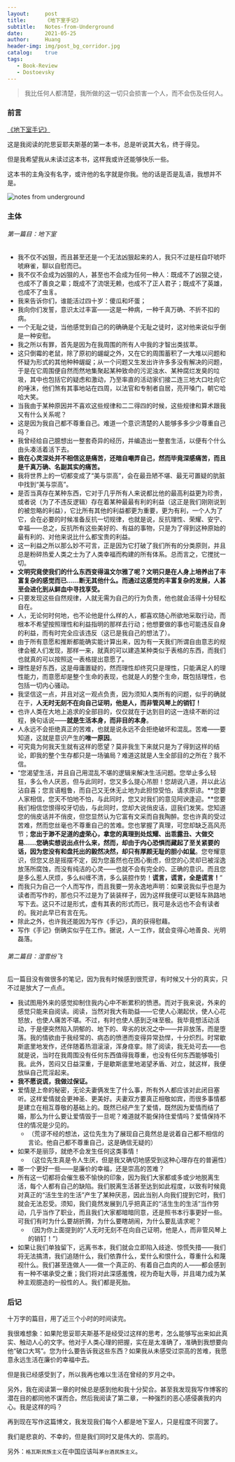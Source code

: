 ```yaml
---
layout:     post
title:      《地下室手记》
subtitle:   Notes-from-Underground
date:       2021-05-25
author:     Huang
header-img: img/post_bg_corridor.jpg
catalog:    true
tags:
   - Book-Review
   - Dostoevsky
---
```


> 我比任何人都清楚，我所做的这一切只会损害一个人，而不会伤及任何人。

### 前言

[《地下室手记》](https://book.douban.com/subject/34990839/)

这是我阅读的陀思妥耶夫斯基的第一本书，总是听说其大名，终于得见。

但是我希望我从未读过这本书，这样我或许还能够快乐一些。

这本书的主角没有名字，或许他的名字就是你我。他的话是否是乱语，我想并不是。

![notes from underground](https://github.com/huang-feiyu/huang-feiyu.github.io/blob/master/img/post_bg_notes_from_underground.jpg?raw=true)

### 主体

###### 第一篇目：地下室

* 我不仅不凶狠，而且甚至还是一个无法凶狠起来的人，我只不过是枉自吓唬吓唬麻雀，聊以自慰而已。
* 我不仅不会成为凶狠的人，甚至也不会成为任何一种人：既成不了凶狠之徒，也成不了善良之辈；既成不了流氓无赖，也成不了正人君子；既成不了英雄，也成不了虫豸。
* 我来告诉你们，谁能活过四十岁：傻瓜和坏蛋；
* 我向你们发誓，意识太过丰富——这是一种病，一种千真万确、不折不扣的病。
* 一个无耻之徒，当他感觉到自己的的确确是个无耻之徒时，这对他来说似乎倒是一种安慰。
* 我之所以有罪，首先是因为在我周围的所有人中我的才智出类拔萃。
* 这只倒霉的老鼠，除了原初的龌龊之外，又在它的周围蓄积了一大堆以问题和怀疑为形式的其他种种龌龊；从一个问题又生发出许许多多没有解决的问题，于是在它周围便自然而然地集聚起某种致命的污泥浊水、某种腐烂发臭的垃圾，其中也包括它的疑虑和激动，乃至率直的活动家们接二连三地大口吐向它的唾沫，他们煞有其事地站在四周，以法官和专制者自居，亮开嗓门，朝它哈哈大笑。
* 当我由于某种原因并不喜欢这些规律和二二得四的时候，这些规律和算术跟我又有什么关系呢？
* 这是因为我自己都不尊重自己。难道一个意识清楚的人能够多多少少尊重自己吗？
* 我曾经给自己臆想出一整套奇异的经历，并编造出一整套生活，以便有个什么由头凑活着活下去。
* **我在心灵深处并不相信这是痛苦，还暗自嘲弄自己，然而毕竟深感痛苦，而且是千真万确、名副其实的痛苦。**
* 我将世界上的一切都变成了“美与崇高”，会在最丑陋不堪、最无可置疑的肮脏中找到“美与崇高”。
* 是否当真存在某种东西，它对于几乎所有人来说都比他的最高利益更为珍贵，或者说（为了不违反逻辑）存在着某种最最有利的利益（这正是我们刚刚说到的被忽略的利益），它比所有其他的利益都更为重要，更为有利，一个人为了它，会在必要的时候准备反抗一切规律，也就是说，反抗理性、荣耀、安宁、幸福——总之，反抗所有这些美好的、有益的事物，只是为了得到这种原始的最有利的、对他来说比什么都宝贵的利益。
* 这一利益之所以那么妙不可言，正是因为它打破了我们所有的分类原则，并且总是粉碎热爱人类之士为了人类幸福而构建的所有体系。总而言之，它搅扰一切。
* **文明究竟使我们的什么东西变得温文尔雅了呢？文明只是在人身上培养出了丰富复杂的感觉而已……断无其他什么。而通过这感觉的丰富复杂的发展，人甚至会进化到从鲜血中寻找享受。**
* 只要发现这些自然规律，人就无需为自己的行为负责，他也就会活得十分轻松自在。
* 人，无论何时何地，也不论他是什么样的人，都喜欢随心所欲地采取行动，而根本不希望按照理性和利益指明的那样去行动；他想要做的事也可能违反自身的利益，而有时完全应该违反（这已是我自己的想法了）。
* 由于所有意愿和推断都能确实能计算出来，因为有一天我们所谓自由意志的规律会被人们发现，那样一来，就真的可以建造某种类似于表格的东西，而我们也就真的可以按照这一表格提出意愿了。
* 理性是好东西，这是毋庸置疑的，然而理性却终究只是理性，只能满足人的理性能力，而意愿却是整个生命的表现，也就是人的整个生命，既包括理性，也包括一切内心骚动。
* 我坚信这一点，并且对这一观点负责，因为须知人类所有的问题，似乎的确就在于，**人无时无刻不在向自己证明，他是人，而非管风琴上的销钉！**
* 也许人类在大地上追求的全部目的，仅仅就在于达到目的这一连续不断的过程，换句话说——**就是生活本身，而非目的本身**。
* 人永远不会拒绝真正的苦难，也就是说永远不会拒绝破坏和混乱。苦难——要知道，这就是意识产生的**唯一原因**。
* 可究竟为何我天生就有这样的愿望？莫非我生下来就只是为了得到这样的结论，即我的整个生存都只是一场骗局？难道这就是人生全部目的之所在？我不信。
* “您渴望生活，并且自己用混乱不堪的逻辑来解决生活问题。您举止多么轻狂，多么令人厌恶，但与此同时，您又多么提心吊胆！您胡说八道，并以此沾沾自喜；您言语粗鲁，而自己又无休无止地为此担惊受怕，请求原谅。**您要人家相信，您天不怕地不怕，与此同时，您又对我们的意见阿谀逢迎。**您要我们相信您恨得咬牙切齿，与此同时，您却大说俏皮话，逗我们发笑。您知道您的俏皮话并不俏皮，但您显然认为它富有文采而自我陶醉。您也许真的受过苦难，然而您丝毫也不尊重自己的苦难。您也掌握了真理，可您却缺乏高风亮节；**您出于渺不足道的虚荣心，拿您的真理到处炫耀、出乖露丑、大做交易……您确实想说出点什么来，然而，却由于内心恐惧而藏起了至关紧要的话，因为您没有和盘托出的毅然决然，却只有厚颜无耻的胆小如鼠**。您夸耀意识，但您又总是摇摆不定，因为您虽然也在困心衡虑，但您的心灵却已被淫逸放荡所腐蚀，而没有纯洁的心灵——也就不会有完全的、正确的意识。而且您是多么惹人厌烦，多么纠缠不清，多么装腔作势！**谎言，谎言，全是谎言！**”
* 而我只为自己一个人而写作，而且我要一劳永逸地声明：如果说我似乎也是为读者而写作的，那也只不过是为了装装样子，因为这样我便可以更轻车熟路地写下去。这只不过是形式，虚有其表的形式而已，我可是永远也不会有读者的。我对此早已有言在先。
* 除此之外，也许我还能因为写作《手记》，真的获得慰藉。
* 写作《手记》倒确实似乎在工作。据说，人一工作，就会变得心地善良、光明磊落。

###### 第二篇目：湿雪纷飞

后一篇目没有做很多的笔记，因为我有时候感到很荒谬，有时候又十分的真实，只不过是放大了一点点。

* 我试图用外来的感觉抑制住我内心中不断累积的愤懑。而对于我来说，外来的感觉只能来自阅读。阅读，当然对我大有助益——它使人心潮起伏，使人心花怒放，也使人痛苦不堪。不过，有时也使人感到乏味至极。我毕竟想活动活动，于是便突然陷入阴郁的、地下的、卑劣的状况之中——并非放荡，而是堕落。我的情欲由于我经常的、病态的愤懑而变得异常劲悍，十分炽烈。时常歇斯底里地发作，还伴随着热泪滚滚，浑身痉挛。除了阅读，我无处可去——也就是说，当时在我周围没有任何东西值得我尊重，也没有任何东西能够吸引我。此外，苦闷又日益深重，于是歇斯底里地渴望矛盾、对立，就这样，我便放纵自己荒淫起来。
* **我不愿说谎，我做过保证。**
* 爱情是上帝的秘密，无论夫妻俩发生了什么事，所有外人都应该对此闭目塞听。这样爱情就会更神圣、更美好。夫妻双方要真正相敬如宾，而很多事情都是建立在相互尊敬的基础上的。既然已经产生了爱情，既然因为爱情而结了婚，那么为什么要让爱情毁于一旦呢？难道就不能保持住爱情吗？爱情保持不住的情况是少见的。
  * （荒谬不经的想法，这位先生为了展现自己竟然总是说着自己都不相信的言论。他自己都不尊重自己，这是确信无疑的）
* 如果不是丽莎，就绝不会发生任何这类事情！
  * （这位先生真是令人生厌，但是我又确切地感受到这种心理存在的普遍性）
* 哪一个更好一些——是廉价的幸福，还是崇高的苦难？
* 所有这一切都将会催生极不愉快的印象，因为我们大家都或多或少地脱离生活，每个人都有自己的缺陷。我们脱离生活甚至达到如此程度，以致有时候竟对真正的“活生生的生活”产生了某种厌恶，因此当别人向我们提到它时，我们就会无法忍受。须知，我们竟然发展到几乎把真正的“活生生的生活”当作劳动，几乎当作了职业，而且我们大家都暗暗同意，还是照书本行事更好一些。可我们有时为什么要胡折腾，为什么要瞎胡闹，为什么要乱请求呢？
  * （因为你上面提到的“人无时无刻不在向自己证明，他是人，而非管风琴上的销钉！”）
* 如果让我们单独留下，远离书本，我们就会立即陷入歧途、惊慌失措——我们将无法搞清，我们追随什么，我们依靠什么，爱什么和恨什么，尊重什么和蔑视什么。我们甚至连做人——做一个真正的、有着自己血肉的人——都会感到有一种不堪承受之重；我们将对此深感羞愧，视为奇耻大辱，并且竭力成为某种主观臆造的一般性的人。我们都是死胎。

### 后记

十万字的篇目，用了近三个小时的时间读完。

我很难想象：如果陀思妥耶夫斯基不是经受过这样的思考，怎么能够写出来如此真实、触动人心的文字。他对于人类心理的把握，实在是太准确了，准确到我想要向他“破口大骂”。您为什么要告诉我这些东西？如果我从未感受过崇高的苦难，我愿意永远生活在廉价的幸福中去。

但是我已经感受到了，所以我再也难以生活在曾经的岁月之中。

另外，我在阅读第一章的时候总是感到他和我十分契合。甚至我发现我写作博客的潜在目的都同他不谋而合。然后我阅读了第二章，一种强烈的恶心感侵袭我的内心。我是这样的吗？

再到现在写作这篇博文，我发现我们每个人都是地下室人，只是程度不同罢了。

我们是悲哀的、不幸的，但是我们同时又是伟大的、崇高的。

另外：`格瓦斯民族主义`在中国应该叫`茅台酒民族主义`。
